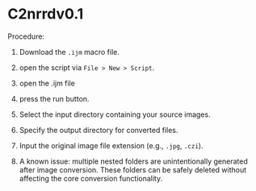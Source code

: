 # C2nrrdv0.1
Procedure:  
1. Download the `.ijm` macro file.  
2. open the script via `File > New > Script`.
3. open the .ijm file
4. press the run button.
5. Select the input directory containing your source images.  
6. Specify the output directory for converted files.  
7. Input the original image file extension (e.g., `.jpg`, `.czi`).
  
8. A known issue: multiple nested folders are unintentionally generated after image conversion. These folders can be safely deleted without affecting the core conversion functionality.
